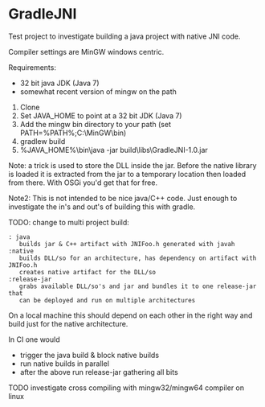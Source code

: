 GradleJNI
=========

Test project to investigate building a java project with native JNI code.

Compiler settings are MinGW windows centric.

Requirements:
- 32 bit java JDK (Java 7)
- somewhat recent version of mingw on the path

1. Clone
2. Set JAVA_HOME to point at a 32 bit JDK (Java 7)
3. Add the mingw bin directory to your path (set PATH=%PATH%;C:\MinGW\bin)
4. gradlew build
5. %JAVA_HOME%\bin\java -jar build\libs\GradleJNI-1.0.jar

Note: a trick is used to store the DLL inside the jar. Before the native library is loaded
it is extracted from the jar to a temporary location then loaded from there. With OSGi you'd
get that for free.

Note2: This is not intended to be nice java/C++ code. Just enough to investigate the in's and out's
of building this with gradle.

TODO: change to multi project build:

	: java
	   builds jar & C++ artifact with JNIFoo.h generated with javah
	:native
	   builds DLL/so for an architecture, has dependency on artifact with JNIFoo.h
	   creates native artifact for the DLL/so
	:release-jar
	   grabs available DLL/so's and jar and bundles it to one release-jar that
	   can be deployed and run on multiple architectures

On a local machine this should depend on each other in the right way and build
just for the native architecture.

In CI one would
- trigger the java build & block native builds
- run native builds in parallel
- after the above run release-jar gathering all bits

TODO investigate cross compiling with mingw32/mingw64 compiler on linux
